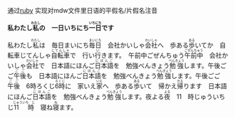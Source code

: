 通过[ruby](https://www.w3.org/TR/2001/REC-ruby-20010531/) 实现对mdw文件里日语的平假名/片假名注音

**私わたし<ruby><rb>私</rb><rt>わたし</rt></ruby>の　一日いちにち<ruby><rb>一日</rb><rt>いちにち</rt></ruby>です**

私わたし<ruby><rb>私</rb><rt>わたし</rt></ruby>は　毎日まいにち<ruby><rb>毎日</rb><rt>まいにち</rt></ruby>　会社かいしゃ<ruby><rb>会社</rb><rt>かいしゃ</rt></ruby>へ　歩ある<ruby><rb>歩</rb><rt>ある</rt></ruby>いてか　自転車じてんしゃ<ruby><rb>自転車</rb><rt>じてんしゃ</rt></ruby>で　行い<ruby><rb>行</rb><rt>い</rt></ruby>きます。　午前中ごぜんちゅう<ruby><rb>午前中</rb><rt>ごぜんちゅう</rt></ruby>　会社かいしゃ<ruby><rb>会社</rb><rt>かいしゃ</rt></ruby>で　日本語にほんご<ruby><rb>日本語</rb><rt>にほんご</rt></ruby>を　勉強べんきょう<ruby><rb>勉強</rb><rt>べんきょう</rt></ruby>します。午後ごご<ruby><rb>午後</rb><rt>ごご</rt></ruby>も　日本語にほんご<ruby><rb>日本語</rb><rt>にほんご</rt></ruby>を　勉強べんきょう<ruby><rb>勉強</rb><rt>べんきょう</rt></ruby>します。午後ごご<ruby><rb>午後</rb><rt>ごご</rt></ruby>　6時ろくじ<ruby><rb>6時</rb><rt>ろくじ</rt></ruby>に　家いえ<ruby><rb>家</rb><rt>いえ</rt></ruby>へ　歩ある<ruby><rb>歩</rb><rt>ある</rt></ruby>いて　帰かえ<ruby><rb>帰</rb><rt>かえ</rt></ruby>ります　日本語にほんご<ruby><rb>日本語</rb><rt>にほんご</rt></ruby>を　勉強べんきょう<ruby><rb>勉強</rb><rt>べんきょう</rt></ruby>します。夜よる<ruby><rb>夜</rb><rt>よる</rt></ruby>　11　時じゅういち　じ<ruby><rb>11　時</rb><rt>じゅういち　じ</rt></ruby>　寝ね<ruby><rb>寝</rb><rt>ね</rt></ruby>ます。


